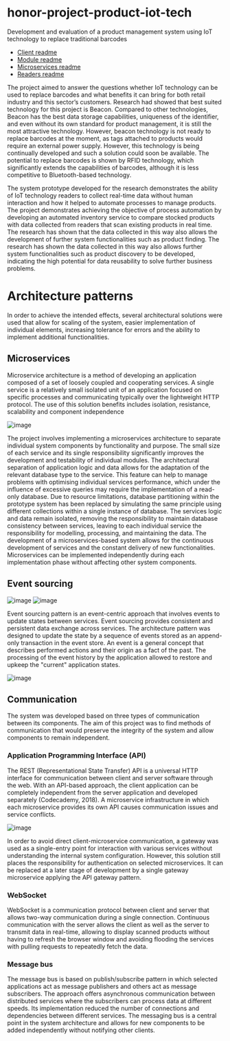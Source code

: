 # honor-project-product-iot-tech
Development and evaluation of a product management system using IoT technology to replace traditional barcodes

- [Client readme](./CLIENT/README.md)
- [Module readme](./escore/README.md)
- [Microservices readme](./SERVICES/README.md)
- [Readers readme](./READERS/README.md)

The project aimed to answer the questions whether IoT technology can be used to replace barcodes and what benefits it can bring for both retail industry and this sector’s customers. Research had showed that best suited technology for this project is Beacon. Compared to other technologies, Beacon has the best data storage capabilities, uniqueness of the identifier, and even without its own standard for product management, it is still the most attractive technology. However, beacon technology is not ready to replace barcodes at the moment, as tags attached to products would require an external power supply. However, this technology is being continually developed and such a solution could soon be available. The potential to replace barcodes is shown by RFID technology, which significantly extends the capabilities of barcodes, although it is less competitive to Bluetooth-based technology.

The system prototype developed for the research demonstrates the ability of IoT technology readers to collect real-time data without human interaction and how it helped to automate processes to manage products. The project demonstrates achieving the objective of process automation by developing an automated inventory service to compare stocked products with data collected from readers that scan existing products in real time. The research has shown that the data collected in this way also allows the development of further system functionalities such as product finding. The research has shown the data collected in this way also allows further system functionalities such as product discovery to be developed, indicating the high potential for data reusability to solve further business problems.


# Architecture patterns
In order to achieve the intended effects, several architectural solutions were used that allow for scaling of the system, easier implementation of individual elements, increasing tolerance for errors and the ability to implement additional functionalities.
## Microservices
Microservice architecture is a method of developing an application composed of a set of loosely coupled and cooperating services. A single service is a relatively small isolated unit of an application focused on specific processes and communicating typically over the lightweight HTTP protocol. The use of this solution benefits includes isolation, resistance, scalability and component independence

![image](https://user-images.githubusercontent.com/28375942/136289298-9341e989-9d4e-41a8-93da-be652b34b3e3.png)

The project involves implementing a microservices architecture to separate individual system components by functionality and purpose. The small size of each service and its single responsibility significantly improves the development and testability of individual modules. The architectural separation of application logic and data allows for the adaptation of the relevant database type to the service. This feature can help to manage problems with optimising individual services performance, which under the influence of excessive queries may require the implementation of a read-only database. Due to resource limitations, database partitioning within the prototype system has been replaced by simulating the same principle using different collections within a single instance of database. The services logic and data remain isolated, removing the responsibility to maintain database consistency between services, leaving to each individual service the responsibility for modelling, processing, and maintaining the data. The development of a microservices-based system allows for the continuous development of services and the constant delivery of new functionalities. Microservices can be implemented independently during each implementation phase without affecting other system components. 

## Event sourcing

![image](https://user-images.githubusercontent.com/28375942/136289367-ef053fce-695e-401c-ad7f-ff606c7dbef0.png)
![image](https://user-images.githubusercontent.com/28375942/136289373-7eb03028-17b1-45a7-b92f-c3f8471ff122.png)


Event sourcing pattern is an event-centric approach that involves events to update states between services. Event sourcing provides consistent and persistent data exchange across services. The architecture pattern was designed to update the state by a sequence of events stored as an append-only transaction in the event store. An event is a general concept that describes performed actions and their origin as a fact of the past. The processing of the event history by the application allowed to restore and upkeep the "current" application states. 

![image](https://user-images.githubusercontent.com/28375942/136289419-a2d5e58e-18df-4c6a-b7a6-2fdaebef8df7.png)

## Communication
The system was developed based on three types of communication between its components. The aim of this project was to find methods of communication that would preserve the integrity of the system and allow components to remain independent. 
### Application Programming Interface (API)
The REST (Representational State Transfer) API is a universal HTTP interface for communication between client and server software through the web. With an API-based approach, the client application can be completely independent from the server application and developed separately (Codecademy, 2018). A microservice infrastructure in which each microservice provides its own API causes communication issues and service conflicts. 

![image](https://user-images.githubusercontent.com/28375942/136289444-b7cc3f7b-c34c-4536-a8ec-37d7aa381715.png)

In order to avoid direct client-microservice communication, a gateway was used as a single-entry point for interaction with various services without understanding the internal system configuration. However, this solution still places the responsibility for authentication on selected microservices. It can be replaced at a later stage of development by a single gateway microservice applying the API gateway pattern.
### WebSocket
WebSocket is a communication protocol between client and server that allows two-way communication during a single connection. Continuous communication with the server allows the client as well as the server to transmit data in real-time, allowing to display scanned products without having to refresh the browser window and avoiding flooding the services with pulling requests to repeatedly fetch the data.
### Message bus
The message bus is based on publish/subscribe pattern in which selected applications act as message publishers and others act as message subscribers. The approach offers asynchronous communication between distributed services where the subscribers can process data at different speeds. Its implementation reduced the number of connections and dependencies between different services. The messaging bus is a central point in the system architecture and allows for new components to be added independently without notifying other clients.


